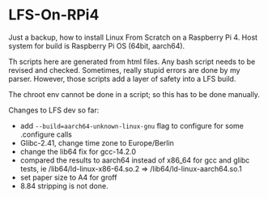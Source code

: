 # LFS-On-RPi4

Just a backup, how to install Linux From Scratch on a Raspberry Pi 4. Host system for build is Raspberry Pi OS (64bit, aarch64).

Th scripts here are generated from html files. Any bash script needs to be revised and checked.
Sometimes, really stupid errors are done by my parser. However, those scripts add a layer of safety into a LFS build.

The chroot env cannot be done in a script; so this has to be done manually.

Changes to LFS dev so far:
- add ``--build=aarch64-unknown-linux-gnu`` flag to configure for some .configure calls
- Glibc-2.41, change time zone to Europe/Berlin
- change the lib64 fix for gcc-14.2.0
- compared the results to aarch64 instead of x86_64 for gcc and glibc tests, ie /lib64/ld-linux-x86-64.so.2 => /lib64/ld-linux-aarch64.so.1
- set paper size to A4 for groff
- 8.84 stripping is not done.
